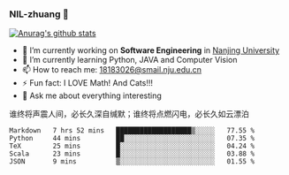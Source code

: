 ### NIL-zhuang 👋

<!--
**NIL-zhuang/NIL-zhuang** is a ✨ _special_ ✨ repository because its `README.md` (this file) appears on your GitHub profile.

Here are some ideas to get you started:

- 🔭 I’m currently working on ...
- 🌱 I’m currently learning ...
- 👯 I’m looking to collaborate on ...
- 🤔 I’m looking for help with ...
- 💬 Ask me about ...
- 📫 How to reach me: ...
- 😄 Pronouns: ...
- ⚡ Fun fact: ...
-->

[![Anurag's github stats](https://github-readme-stats.vercel.app/api?username=NIL-zhuang)](https://github.com/anuraghazra/github-readme-stats)

- 🔭 I’m currently working on **Software Engineering** in [Nanjing University](https://www.nju.edu.cn/)
- 🌱 I’m currently learning Python, JAVA and Computer Vision
- 📫 How to reach me: 18183026@smail.nju.edu.cn
- ⚡ Fun fact: I LOVE Math! And Cats!!!
- 💬 Ask me about everything interesting

谁终将声震人间，必长久深自缄默；谁终将点燃闪电，必长久如云漂泊

<!--START_SECTION:waka-->
```text
Markdown   7 hrs 52 mins   ███████████████████▒░░░░░   77.55 % 
Python     44 mins         ██░░░░░░░░░░░░░░░░░░░░░░░   07.35 % 
TeX        25 mins         █░░░░░░░░░░░░░░░░░░░░░░░░   04.24 % 
Scala      23 mins         █░░░░░░░░░░░░░░░░░░░░░░░░   03.88 % 
JSON       9 mins          ▒░░░░░░░░░░░░░░░░░░░░░░░░   01.55 % 
```
<!--END_SECTION:waka-->
